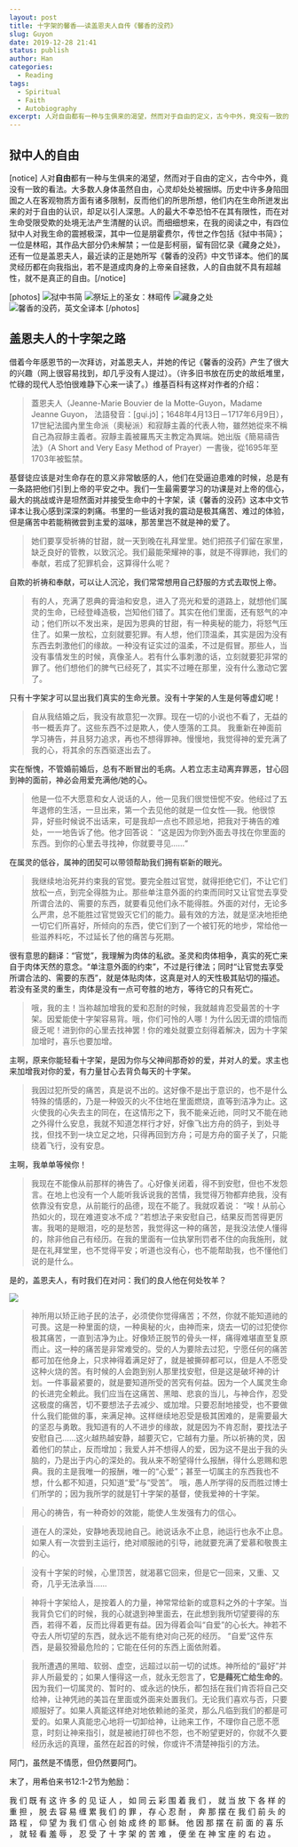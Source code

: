 ```yaml
---
layout: post
title: 十字架的馨香——读盖恩夫人自传《馨香的没药》
slug: Guyon
date: 2019-12-28 21:41
status: publish
author: Han
categories: 
  - Reading
tags:
  - Spiritual
  - Faith
  - Autobiography
excerpt: 人对自由都有一种与生俱来的渴望，然而对于自由的定义，古今中外，竟没有一致的看法。
---
```



## 狱中人的自由

[notice]
人对**自由**都有一种与生俱来的渴望，然而对于自由的定义，古今中外，竟没有一致的看法。大多数人身体虽然自由，心灵却处处被捆绑。历史中许多身陷囹圄之人在客观物质方面有诸多限制，反而他们的所思所想，他们内在生命所迸发出来的对于自由的认识，却足以引人深思。人的最大不幸恐怕不在其有限性，而在对生命受限受欺的处境无法产生清醒的认识。而细细想来，在我的阅读之中，有四位狱中人对我生命的震撼极深，其中一位是朋霍费尔，传世之作包括《狱中书简》；一位是林昭，其作品大部分仍未解禁；一位是彭柯丽，留有回忆录《藏身之处》，还有一位是盖恩夫人，最近读的正是她所写《馨香的没药》中文节译本。他们的属灵经历都在向我指出，若不是道成肉身的上帝亲自拯救，人的自由就不具有超越性，就不是真正的自由。[/notice]


[photos]
![狱中书简](s6528159.jpg)
![祭坛上的圣女：林昭传](irober.com-972.jpg)
![藏身之处](56696_1_ftc_dp.jpg)
![馨香的没药，英文全译本](cover.jpg)
[/photos]

## 盖恩夫人的十字架之路

借着今年感恩节的一次拜访，对盖恩夫人，并她的传记《馨香的没药》产生了很大的兴趣（网上很容易找到，却几乎没有人提过）。（许多旧书放在历史的故纸堆里，忙碌的现代人恐怕很难静下心来一读了。）维基百科有这样对作者的介绍：
> 蓋恩夫人（Jeanne-Marie Bouvier de la Motte-Guyon，Madame Jeanne Guyon， 法語發音：[gɥi.jɔ̃]；1648年4月13日－1717年6月9日），17世紀法國內里生命派（奧秘派）和寂靜主義的代表人物，雖然她從來不稱自己為寂靜主義者。寂靜主義被羅馬天主教定為異端。她出版《簡易禱告法》（A Short and Very Easy Method of Prayer）一書後，從1695年至1703年被監禁。

基督徒应该是对生命存在的意义非常敏感的人，他们在受逼迫患难的时候，总是有一条路把他们引到上帝的平安之中。我们一生最需要学习的功课是对上帝的信心，最大的挑战或许是坦然面对并接受生命中的十字架，读《馨香的没药》这本中文节译本让我心感到深深的刺痛。书里的一些话对我的震动是极其痛苦、难过的体验，但是痛苦中若能稍微尝到主爱的滋味，那苦里岂不就是神的爱了。

> 她们要享受祈祷的甘甜，就一天到晚在礼拜堂里。她们把孩子们留在家里，缺乏良好的管教，以致沉沦。我们最能荣耀神的事，就是不得罪祂，我们的奉献，若成了犯罪机会，这算得什么呢？

自欺的祈祷和奉献，可以让人沉沦，我们常常想用自己舒服的方式去取悦上帝。

> 有的人，充满了恩典的膏油和安息，进入了亮光和爱的道路上，就想他们属灵的生命，已经登峰造极，岂知他们错了。其实在他们里面，还有怒气的冲动；他们所以不发出来，是因为恩典的甘甜，有一种奥秘的能力，将怒气压住了。如果一放松，立刻就要犯罪。有人想，他们顶温柔，其实是因为没有东西去刺激他们的缘故。一种没有证实过的温柔，不过是假冒。那些人，当没有事情发生的时候，真像圣人。若有什么事刺激的话，立刻就要犯非常的罪了。他们想他们的脾气已经死了，其实不过睡在那里，没有什么激动它罢了。

只有十字架才可以显出我们真实的生命光景。没有十字架的人生是何等虚幻呢！

> 自从我结婚之后，我没有故意犯一次罪。现在一切的小说也不看了，无益的书一概丢弃了。这些东西不过是欺人，使人堕落的工具。 我重新在神面前学习祷告，并且努力追求，再也不想得罪神。慢慢地，我觉得神的爱充满了我的心，将其余的东西驱逐出去了。

实在惭愧，不管婚前婚后，总有不断冒出的毛病。人若立志主动离弃罪恶，甘心回到神的面前，神必会用爱充满他/她的心。

> 他是一位不大愿意和女人说话的人，他一见我们很觉忸怩不安。他经过了五年退修的生活，一旦出来，第一个去见他的就是一位女性──我。他很惊异，好些时候说不出话来，可是我却一点也不顾忌地，把我对于祷告的难处，一一地告诉了他。他才回答说： “这是因为你到外面去寻找在你里面的东西。到你的心里去寻找神，你就要寻见……“

在属灵的低谷，属神的团契可以带领帮助我们拥有崭新的眼光。

> 我继续地治死并约束我的官觉。要完全胜过官觉，就得拒绝它们，不让它们放松一点，到完全得胜为止。那些单注意外面的约束而同时又让官觉去享受所谓合法的、需要的东西，就要看见他们永不能得胜。外面的对付，无论多么严肃，总不能胜过官觉毁灭它们的能力。最有效的方法，就是坚决地拒绝一切它们所喜好，所倾向的东西，使它们到了一个被钉死的地步，常给他一些滋养料吃，不过延长了他的痛苦与死期。

很有意思的翻译：“官觉”，我理解为肉体的私欲。圣灵和肉体相争，真实的死亡来自于肉体天然的意念。“单注意外面的约束”，不过是行律法；同时“让官觉去享受所谓合法的、需要的东西”，就是体贴肉体，这真是对人的天性极其贴切的描述。若没有圣灵的重生，肉体是没有一点可夸胜的地方，等待它的只有死亡。

> 哦，我的主！当祢越加增我的爱和忍耐的时候，我就越肯忍受最苦的十字架。因爱能使十字架容易背。哦，你们可怜的人哪！为什么因无谓的烦恼而疲乏呢！进到你的心里去找神罢！你的难处就要立刻得着解决，因为十字架加增时，喜乐也要加增。

主啊，原来你能轻看十字架，是因为你与父神间那奇妙的爱，并对人的爱。求主也来加增我对你的爱，有力量甘心去背负每天的十字架。

> 我因过犯所受的痛苦，真是说不出的。这好像不是出于意识的，也不是什么特殊的情感的，乃是一种毁灭的火不住地在里面燃烧，直等到洁净为止。这火使我的心失去主的同在，在这情形之下，我不能亲近祂，同时又不能在祂之外得什么安息，我就不知道怎样行才好，好像飞出方舟的鸽子，到处寻找，但找不到一块立足之地，只得再回到方舟；可是方舟的窗子关了，只能绕着飞行，没有安息。

主啊，我单单等候你！

> 我现在不能像从前那样的祷告了。心好像关闭着，得不到安慰，但也不发怨言。在地上也没有一个人能听我诉说我的苦情，我觉得万物都弃绝我，没有依靠没有安息，从前能行的品德，现在不能了。我就叹着说： “唉！从前心热如火的，现在难道变冰不成？”若想法子来安慰自己，结果反而苦得更厉害。我喝的是眼泪，吃的是愁苦，我觉得这一种的痛苦，是我没法使人懂得的，除非他自己有经历。在我的里面有一位执掌刑罚者不住的向我施刑，就是在礼拜堂里，也不觉得平安；听道也没有心，也不能帮助我，也不懂他们说的是什么。

是的，盖恩夫人，有时我们在对问：我们的良人他在何处牧羊？

![](_NIK4195.jpeg)

> 神所用以矫正祂子民的法子，必须使你觉得痛苦；不然，你就不能知道祂的可畏。这是一种里面的烧，一种奥秘的火，由神而来，烧去一切的过犯使你极其痛苦，一直到洁净为止。好像矫正脱节的骨头一样，痛得难堪直至复原而止。这一种的痛苦是非常难受的。受的人为要除去过犯，宁愿任何的痛苦都可加在他身上，只求神得着满足好了，就是被撕碎都可以，但是人不愿受这种火烧的苦。有时候的人会跑到别人那里找安慰，但是这是破坏神的计划。一件事最紧要的，就是要知道所受的苦究有何益。因为一个人属灵生命的长进完全赖此。我们应当在这痛苦、黑暗、悲哀的当儿，与神合作，忍受这极度的痛苦，切不要想法子去减少、或加增。只要忍耐地接受，也不要做什么我们能做的事，来满足神。这样继续地忍受是极其困难的，是需要最大的坚忍与勇敢。我知道有的人不进步的缘故，就是因为不肯忍耐，要找法子安慰自己……这火越热越安静，越要灭它，它越有力量。所以祈祷的灵，因着他们的禁止，反而增加；我爱人并不想得人的爱，因为这不是出于我的头脑的，乃是出于内心的深处的。我从来不盼望得什么报酬，得什么恩赐和恩典。我的主是我唯一的报酬，唯一的“心爱”；甚至一切属主的东西我也不想，什么都不知道，只知道“爱”与“受苦”。 哦，愚人所学得的反而胜过博士们所学的；因为我所学的就是钉十字架的基督，使我爱神的十字架。


> 用心的祷告，有一种奇妙的效能，能使人生发强有力的信心。


> 道在人的深处，安静地表现祂自己。祂说话永不止息，祂运行也永不止息。如果人有一次尝到主运行，绝对顺服祂的引导，祂就要充满了爱慕和敬畏主的心。

> 没有十字架的时候，心里顶苦，就渴慕它回来，但是它一回来，又重、又奇，几乎无法承当……

> 神将十字架给人，是按着人的力量，神常常给新的或意料之外的十字架。当我背负它们的时候，我的心就退到神里面去，在此想到我所切望要得的东西，若得不着，反而比得着更有益。因为得着会叫“自爱”的心长大。神若不夺去人所切望的东西，就永远不能有绝对向己死的经历。 “自爱”这件东西，是最狡猾最危险的；它能在任何的东西上面依附着。


> 我所遭遇的黑暗、软弱、虚空，远超过以前一切的试炼。神所给的“最好”并非人所最爱的；如果人懂得这一点，就永无怨言了，**它是藉死亡给生命的**。因为我们一切属灵的、暂时的、或永远的快乐，都包括在我们肯否将自己交给神，让神凭祂的美旨在里面或外面来处置我们。无论我们喜欢与否，只要顺服好了。如果人真能这样绝对地依赖祂的圣灵，那么凡临到我们的都是可爱的。如果人真能忠心地将一切卸给神，让祂来工作，不理你自己愿不愿意，时刻让神来指引，就是被祂打碎也不怨，也不盼望更好的，你就不久要经历永远的真理，虽然在起首的时候，你或许不清楚神指引的方法。

阿门，虽然是不情愿，但仍然要阿门。

末了，用希伯来书12:1-2节为勉励：

我 们 既 有 这 许 多 的 见 证 人 ， 如 同 云 彩 围 着 我 们 ， 就 当 放 下 各 样 的 重 担 ， 脱 去 容 易 缠 累 我 们 的 罪 ， 存 心 忍 耐 ， 奔 那 摆 在 我 们 前 头 的 路 程 ， 仰 望 为 我 们 信 心 创 始 成 终 的 耶 稣。 他 因 那 摆 在 前 面 的 喜 乐 ， 就 轻 看 羞 辱 ， 忍 受 了 十 字 架 的 苦 难 ， 便 坐 在 神 宝 座 的 右 边 。


